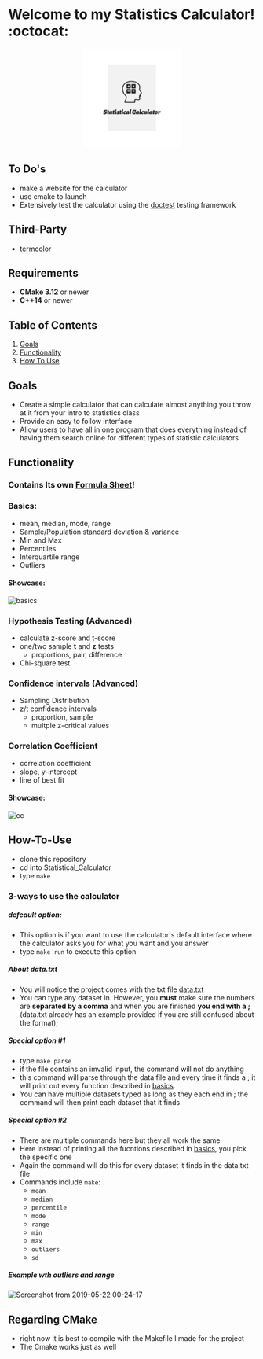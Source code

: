 
# Welcome to my Statistics Calculator! :octocat:

<p align="center"><img src="stat-logo.jpeg" alt="Statistical Calculator" style="width:200px;"/></p>

## To Do's
- make a website for the calculator
- use cmake to launch
- Extensively test the calculator using the [doctest](https://github.com/onqtam/doctest) testing framework

## Third-Party 
- [termcolor](https://github.com/marinov98/termcolor)

## Requirements 
- **CMake 3.12** or newer
- **C++14** or newer

## Table of Contents
  1. [Goals](#Goals)
  2. [Functionality](#Functionality)
  3. [How To Use](#How-To-Use)

## Goals
- Create a simple calculator that can calculate almost anything you throw at it from your intro to statistics class
- Provide an easy to follow interface 
- Allow users to have all in one program that does everything instead of having them search online for different types of statistic calculators

## Functionality 

### Contains Its own [Formula Sheet](https://github.com/marinov98/Statistical_Calculator/blob/master/src/formulas.txt)!

### Basics: 
- mean, median, mode, range
- Sample/Population standard deviation & variance
- Min and Max
- Percentiles
- Interquartile range
- Outliers

#### Showcase:
![basics](https://user-images.githubusercontent.com/33673401/58147734-f9534c80-7c29-11e9-8a05-96f84acfeffa.png)


### Hypothesis Testing (Advanced)
- calculate z-score and t-score
- one/two sample **t** and **z** tests
  - proportions, pair, difference 
- Chi-square test

### Confidence intervals (Advanced)
- Sampling Distribution
- z/t confidence intervals
  - proportion, sample
  - multple z-critical values
  
### Correlation Coefficient
- correlation coefficient
- slope, y-intercept
- line of best fit

#### Showcase:
![cc](https://user-images.githubusercontent.com/33673401/58147914-a332d900-7c2a-11e9-823a-b9d7ef65ee91.png)

## How-To-Use
- clone this repository
- cd into  Statistical_Calculator
- type ```make```

### 3-ways to use the calculator
##### defeault option:
- This option is if you want to use the calculator's default interface where the calculator asks you for what you want and you answer
- type ```make run``` to execute this option

##### About data.txt
- You will notice the project comes with the txt file [data.txt](https://github.com/marinov98/Statistical_Calculator/blob/master/data.txt)
- You can type any dataset in. However, you **must** make sure the numbers are **separated by a comma** and when you are finished **you end with a ;** (data.txt already has an example provided if you are still confused about the format);

##### Special option #1
- type ```make parse```
- if the file contains an imvalid input, the command will not do anything 
- this command will parse through the data file and every time it finds a ; it will print out every function described in [basics](#Basics).
- You can have multiple datasets typed as long as they each end in ; the command will then print each dataset that it finds

##### Special option #2
- There are multiple commands here but they all work the same
- Here instead of printing all the fucntions described in [basics](#Basics), you pick the specific one 
- Again the command will do this for every dataset it finds in the data.txt file 
- Commands include ```make```:
  - ```mean```
  - ```median```
  - ```percentile```
  - ```mode```
  - ```range```
  - ```min```
  - ```max```
  - ```outliers```
  - ```sd```
  
##### Example wth outliers and range
![Screenshot from 2019-05-22 00-24-17](https://user-images.githubusercontent.com/33673401/58149637-bd23ea00-7c31-11e9-88ec-a9b32a3b21ae.png)
 
## Regarding CMake
- right now it is best to compile with the Makefile I made for the project
- The Cmake works just as well
